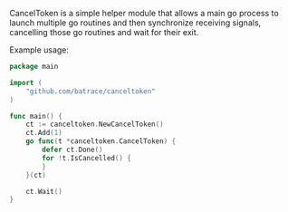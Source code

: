 CancelToken is a simple helper module that allows a main go process to launch multiple go routines and then synchronize receiving signals, cancelling those go routines and wait for their exit.

Example usage:

```go
package main

import (
	"github.com/batrace/canceltoken"
)

func main() {
	ct := canceltoken.NewCancelToken()
	ct.Add(1)
	go func(t *canceltoken.CancelToken) {
		defer ct.Done()
		for !t.IsCancelled() {
		}
	}(ct)

	ct.Wait()
}
```